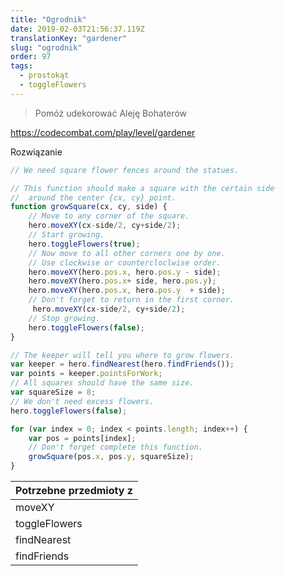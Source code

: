 ```yaml
---
title: "Ogrodnik"
date: 2019-02-03T21:56:37.119Z
translationKey: "gardener"
slug: "ogrodnik"
order: 97
tags:
  - prostokąt
  - toggleFlowers
---
```


> Pomóż  udekorować Aleję  Bohaterów

https://codecombat.com/play/level/gardener

Rozwiązanie

```javascript
// We need square flower fences around the statues.

// This function should make a square with the certain side
//  around the center {cx, cy} point.
function growSquare(cx, cy, side) {
    // Move to any corner of the square.
    hero.moveXY(cx-side/2, cy+side/2);
    // Start growing.
    hero.toggleFlowers(true);
    // Now move to all other corners one by one.
    // Use clockwise or countercloclwise order.
    hero.moveXY(hero.pos.x, hero.pos.y - side);
    hero.moveXY(hero.pos.x+ side, hero.pos.y);
    hero.moveXY(hero.pos.x, hero.pos.y  + side);
    // Don't forget to return in the first corner.
     hero.moveXY(cx-side/2, cy+side/2);
    // Stop growing.
    hero.toggleFlowers(false);
}

// The keeper will tell you where to grow flowers.
var keeper = hero.findNearest(hero.findFriends());
var points = keeper.pointsForWork;
// All squares should have the same size.
var squareSize = 8;
// We don't need excess flowers.
hero.toggleFlowers(false);

for (var index = 0; index < points.length; index++) {
    var pos = points[index];
    // Don't forget complete this function.
    growSquare(pos.x, pos.y, squareSize);
}

```

Potrzebne przedmioty z |
--- |
moveXY |
toggleFlowers |
findNearest |
findFriends |



